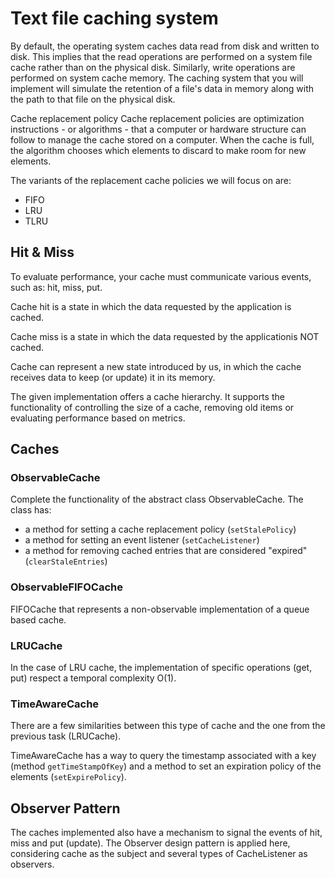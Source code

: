 # Text file caching system

By default, the operating system caches data read from disk and written to disk. This implies that the read operations are performed on a system file cache rather than on the physical disk. Similarly, write operations are performed on system cache memory. The caching system that you will implement will simulate the retention of a file's data in memory along with the path to that file on the physical disk.

Cache replacement policy
Cache replacement policies are optimization instructions - or algorithms - that a computer or hardware structure can follow to manage the cache stored on a computer. When the cache is full, the algorithm chooses which elements to discard to make room for new elements.

The variants of the replacement cache policies we will focus on are:

* FIFO
* LRU
* TLRU

## Hit & Miss

To evaluate performance, your cache must communicate various events, such as: hit, miss, put.

Cache hit is a state in which the data requested by the application is cached.

Cache miss is a state in which the data requested by the applicationis NOT cached.

Cache can represent a new state introduced by us, in which the cache receives data to keep (or update) it in its memory.

The given implementation offers a cache hierarchy. It supports the functionality of controlling the size of a cache, removing old items or evaluating performance based on metrics.

## Caches

### ObservableCache
Complete the functionality of the abstract class ObservableCache. The class has:

* a method for setting a cache replacement policy (`setStalePolicy`)
* a method for setting an event listener (`setCacheListener`)
* a method for removing cached entries that are considered "expired" (`clearStaleEntries`)

### ObservableFIFOCache
FIFOCache that represents a non-observable implementation of a queue based cache.

### LRUCache
In the case of LRU cache, the implementation of specific operations (get, put) respect a temporal complexity O(1).

### TimeAwareCache
There are a few similarities between this type of cache and the one from the previous task (LRUCache).

TimeAwareCache has a way to query the timestamp associated with a key (method `getTimeStampOfKey`) and a method to set an expiration policy of the elements (`setExpirePolicy`).

## Observer Pattern
The caches implemented also have a mechanism to signal the events of hit, miss and put (update). The Observer design pattern is applied here, considering cache as the subject and several types of CacheListener as observers.

